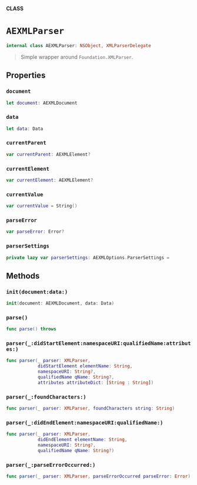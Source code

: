 **CLASS**

# `AEXMLParser`

```swift
internal class AEXMLParser: NSObject, XMLParserDelegate
```

> Simple wrapper around `Foundation.XMLParser`.

## Properties
### `document`

```swift
let document: AEXMLDocument
```

### `data`

```swift
let data: Data
```

### `currentParent`

```swift
var currentParent: AEXMLElement?
```

### `currentElement`

```swift
var currentElement: AEXMLElement?
```

### `currentValue`

```swift
var currentValue = String()
```

### `parseError`

```swift
var parseError: Error?
```

### `parserSettings`

```swift
private lazy var parserSettings: AEXMLOptions.ParserSettings =
```

## Methods
### `init(document:data:)`

```swift
init(document: AEXMLDocument, data: Data)
```

### `parse()`

```swift
func parse() throws
```

### `parser(_:didStartElement:namespaceURI:qualifiedName:attributes:)`

```swift
func parser(_ parser: XMLParser,
            didStartElement elementName: String,
            namespaceURI: String?,
            qualifiedName qName: String?,
            attributes attributeDict: [String : String])
```

### `parser(_:foundCharacters:)`

```swift
func parser(_ parser: XMLParser, foundCharacters string: String)
```

### `parser(_:didEndElement:namespaceURI:qualifiedName:)`

```swift
func parser(_ parser: XMLParser,
            didEndElement elementName: String,
            namespaceURI: String?,
            qualifiedName qName: String?)
```

### `parser(_:parseErrorOccurred:)`

```swift
func parser(_ parser: XMLParser, parseErrorOccurred parseError: Error)
```
